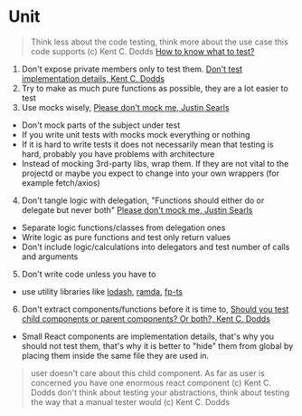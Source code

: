 # Unit

> Think less about the code testing, think more about the use case this code supports (c) Kent C. Dodds [How to know what to test?](https://www.youtube.com/watch?v=ahrvE062Kv4)

1. Don't expose private members only to test them. [Don't test implementation details, Kent C. Dodds](https://kentcdodds.com/blog/testing-implementation-details)
2. Try to make as much pure functions as possible, they are a lot easier to test
3. Use mocks wisely, [Please don't mock me, Justin Searls](https://www.youtube.com/watch?v=Af4M8GMoxi4)
  - Don't mock parts of the subject under test
  - If you write unit tests with mocks mock everything or nothing
  - If it is hard to write tests it does not necessarily mean that testing is hard, probably you have problems with architecture
  - Instead of mocking 3rd-party libs, wrap them. If they are not vital to the projectd or maybe you expect to change into your own wrappers (for example fetch/axios)
4. Don't tangle logic with delegation, "Functions should either do or delegate but never both" [Please don't mock me, Justin Searls](https://www.youtube.com/watch?v=Af4M8GMoxi4)
  - Separate logic functions/classes from delegation ones
  - Write logic as pure functions and test only return values
  - Don't include logic/calculations into delegators and test number of calls and arguments
5. Don't write code unless you have to
  - use utility libraries like [lodash](https://github.com/lodash/lodash), [ramda](https://github.com/ramda/ramda), [fp-ts](https://github.com/gcanti/fp-ts)
6. Don't extract components/functions before it is time to, [Should you test child components or parent components? Or both?, Kent C. Dodds](https://www.youtube.com/watch?v=0qmPdcV-rN8)
  - Small React components are implementation details, that's why you should not test them, that's why it is better to "hide" them from global by placing them inside the same file they are used in.
  > user doesn't care about this child component. As far as user is concerned you have one enormous react component (c) Kent C. Dodds
  > don't think about testing your abstractions, think about testing the way that a manual tester would (c) Kent C. Dodds
